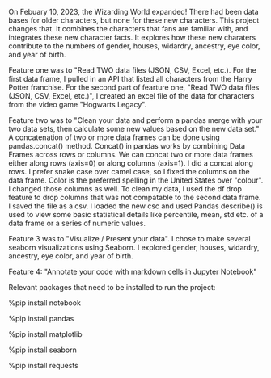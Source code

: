 On Febuary 10, 2023, the Wizarding World expanded! There had been data bases for older characters, but none for these new characters.  This project changes that. It combines the characters that fans are familiar with, and integrates these new character facts. It explores how these new charaters contribute to the numbers of gender, houses, widardry, ancestry, eye color, and year of birth. 

Feature one was to  "Read TWO data files (JSON, CSV, Excel, etc.). For the first data frame, I pulled in an API that listed all characters from the Harry Potter franchise. For the second part of fearture one, "Read TWO data files (JSON, CSV, Excel, etc.)", I created an excel file of the data for characters from the video game "Hogwarts Legacy".

Feature two was to "Clean your data and perform a pandas merge with your two data sets, then calculate some new values based on the new data set."  A concatenation of two or more data frames can be done using pandas.concat() method. Concat() in pandas works by combining Data Frames across rows or columns. We can concat two or more data frames either along rows  (axis=0) or along columns (axis=1). I did a concat along rows.  I prefer snake case over camel case, so I fixed the columns on the data frame. Color is the preferred spelling in the United States over "colour". I changed those columns as well.  To clean my data, I used the df drop feature to drop columns that was not compatable to the second data frame.  I saved the file as a csv. I loaded the new csc and used  Pandas describe() is used to view some basic statistical details like percentile, mean, std etc. of a data frame or a series of numeric values.

Feature 3 was to "Visualize / Present your data". I chose to make several seaborn visualizations using Seaborn. I explored gender, houses, widardry, ancestry, eye color, and year of birth. 

Feature 4: "Annotate your code with markdown cells in Jupyter Notebook"

Relevant packages that need to be installed to run the project:

%pip install notebook

%pip install pandas

%pip install matplotlib

%pip install seaborn

%pip install requests
